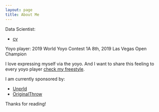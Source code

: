 ```yaml
---
layout: page
title: About Me
---
```

<p class="message">
  Data Scientist: 
</p>

* [cv](https://github.com/44Shu/shuyun/blob/gh-pages/Shuyun%20Tang%20resume%206.6.pdf)

<p class="message">
  Yoyo player: 2019 World Yoyo Contest 1A 8th, 2019 Las Vegas Open Champion
</p>

I love expressing myself via the yoyo. And I want to share this feeling to every yoyo player [check my freestyle](https://www.youtube.com/watch?v=3pSrGVuDfRk).

I am currently sponsored by:

* [Unprld](http://www.unprld.com/)
* [OriginalThrow](https://shop.yoyoexpert.com/collections/original-throw)


Thanks for reading!
